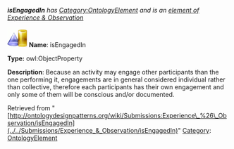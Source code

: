 ___isEngagedIn__ has [Category:OntologyElement](../../Category/OntologyElement "Category:OntologyElement") and is an [element of](../../Property/ElementOf "Property:ElementOf") [Experience & Observation](../../Submissions/Experience_&_Observation "Submissions:Experience & Observation")_


  




[![ObjectProperty](../../images/thumb/c/c3/ObjectProperty.gif/45px-ObjectProperty.gif)](../../Image/ObjectProperty.gif "ObjectProperty")
__Name__: isEngagedIn 


__Type:__ owl:ObjectProperty 


__Description__: Because an activity may engage other participants than the one performing it, engagements are in general considered individual rather than collective, therefore each participants has their own engagement and only some of them will be conscious and/or documented. 





Retrieved from "[http://ontologydesignpatterns.org/wiki/Submissions:Experience\_%26\_Observation/isEngagedIn](../../Submissions/Experience_&_Observation/isEngagedIn)"
 [Category](http://ontologydesignpatterns.org/wiki/Special:Categories "Special:Categories"): [OntologyElement](../../Category/OntologyElement "Category:OntologyElement")